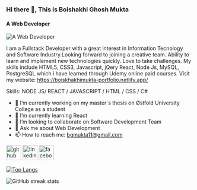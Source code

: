 ### Hi there 👋, This is Boishakhi Ghosh Mukta
#### A Web Developer
![A Web Developer](https://media.licdn.com/dms/image/D5616AQEkGgCWXRVW2Q/profile-displaybackgroundimage-shrink_200_800/0/1674485874284?e=1715817600&v=beta&t=oJbvGK77yL5kg7B68ZrlLY0pVniXt9RYXWZIZI9i2m0)

I am a Fullstack Developer with a great interest in Information Tecnology and Software Industry.Looking forward to joining a creative team. Ability to learn and implement new technologies quickly. Love to take challenges. My skills include HTML5, CSS3, Javascript, jQery React, Node Js, MySQL, PostgreSQL which i have learned through Udemy online paid courses.
Visit my website: https://boiskhakhimukta-portfolio.netlify.app/

Skills: NODE JS/ REACT / JAVASCRIPT / HTML / CSS / C#

- 🔭 I’m currently working on my master`s thesis on Østfold University College as a student 
- 🌱 I’m currently learning React 
- 👯 I’m looking to collaborate on Software Development Team 
- 💬 Ask me about Web Development 
- 📫 How to reach me: bgmukta11@gmail.com 


[<img src='https://cdn.jsdelivr.net/npm/simple-icons@3.0.1/icons/github.svg' alt='github' height='40'>](https://github.com/Boishakhi11)  [<img src='https://cdn.jsdelivr.net/npm/simple-icons@3.0.1/icons/linkedin.svg' alt='linkedin' height='40'>](https://www.linkedin.com/in/boishakhimukta/)  [<img src='https://cdn.jsdelivr.net/npm/simple-icons@3.0.1/icons/facebook.svg' alt='facebook' height='40'>](https://www.facebook.com/mukta.ghosh.9212)  

[![Top Langs](https://github-readme-stats.vercel.app/api/top-langs/?username=Boishakhi11)](https://github.com/anuraghazra/github-readme-stats)



![GitHub streak stats](https://streak-stats.demolab.com/?user=Boishakhi11)  

